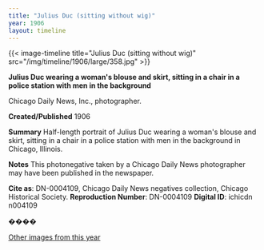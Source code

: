 ```yaml
---
title: "Julius Duc (sitting without wig)"
year: 1906
layout: timeline
---
```


{{< image-timeline title="Julius Duc (sitting without wig)" src="/img/timeline/1906/large/358.jpg" >}}


__**Julius Duc wearing a woman's blouse and skirt, sitting in a chair in a police station with men in the background**__

Chicago Daily News, Inc., photographer.

**Created/Published**
1906

**Summary**
Half-length portrait of Julius Duc wearing a woman's blouse and skirt, sitting in a chair in a police station with men in the background in Chicago, Illinois.

**Notes**
This photonegative taken by a Chicago Daily News photographer may have been published in the newspaper.

__Cite as__: DN-0004109, Chicago Daily News negatives collection, Chicago Historical Society.
__Reproduction Number__: DN-0004109
__Digital ID__: ichicdn n004109

����  

[Other images from this year](/historical/timeline/1906)